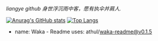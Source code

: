 *liangye github*
*身世浮沉雨中客，愿有执伞并肩人.*
<!-- START_SECTION:blog -->
<!-- END_SECTION:blog -->

[![Anurag's GitHub stats](https://github-readme-stats.vercel.app/api?username=tiandankanfeng&theme=tokyonight&count_private=true&show_icons=true&repo=github-readme-stats)](https://github.com/anuraghazra/github-readme-stats)
[![Top Langs](https://github-readme-stats.vercel.app/api/top-langs/?username=tiandankanfeng&theme=tokyonight&count_private=true&show_icons=true)](https://github.com/anuraghazra/github-readme-stats)

- name: Waka - Readme
  uses: athul/waka-readme@v0.1.5
